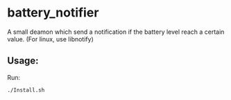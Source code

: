 # battery_notifier
A small deamon which send a notification if the battery level reach a certain value. (For linux, use libnotify)

## Usage:
Run:
```sh
./Install.sh
```
